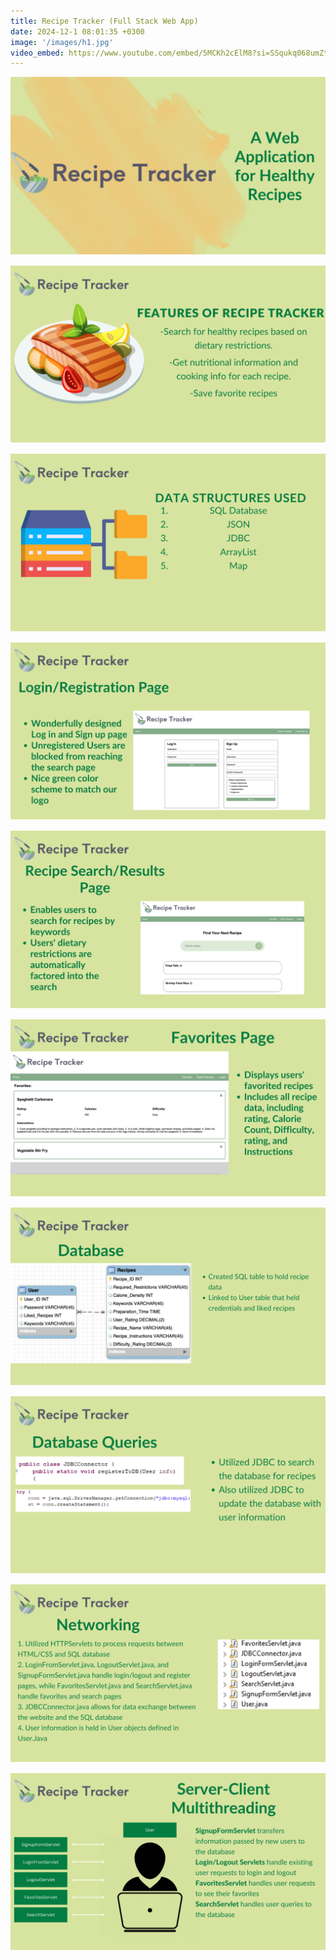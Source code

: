 ```yaml
---
title: Recipe Tracker (Full Stack Web App)
date: 2024-12-1 08:01:35 +0300
image: '/images/h1.jpg'
video_embed: https://www.youtube.com/embed/5MCKh2cElM8?si=SSqukq068umZtYWR
---
```


<div class="gallery-box">
  <div class="gallery" style="margin-bottom: 15px;">
    <img src="/images/h1.jpg" loading="lazy" alt="Keyboard">
  </div>
  <div class="gallery" style="margin-bottom: 15px;">
    <img src="/images/h3.jpg" loading="lazy" alt="Keyboard">
  </div>
  <div class="gallery" style="margin-bottom: 15px;">
    <img src="/images/h4.jpg" loading="lazy" alt="Keyboard">
  </div>
  <div class="gallery" style="margin-bottom: 15px;">
    <img src="/images/h5.jpg" loading="lazy" alt="Keyboard">
  </div>
  <div class="gallery" style="margin-bottom: 15px;">
    <img src="/images/h6.jpg" loading="lazy" alt="Keyboard">
  </div>
  <div class="gallery" style="margin-bottom: 15px;">
    <img src="/images/h7.jpg" loading="lazy" alt="Keyboard">
  </div>
  <div class="gallery" style="margin-bottom: 15px;">
    <img src="/images/h8.jpg" loading="lazy" alt="Keyboard">
  </div>
  <div class="gallery" style="margin-bottom: 15px;">
    <img src="/images/h9.jpg" loading="lazy" alt="Keyboard">
  </div>
  <div class="gallery" style="margin-bottom: 15px;">
    <img src="/images/h10.jpg" loading="lazy" alt="Keyboard">
  </div>
  <div class="gallery" style="margin-bottom: 15px;">
    <img src="/images/h11.jpg" loading="lazy" alt="Keyboard">
  </div>
</div>